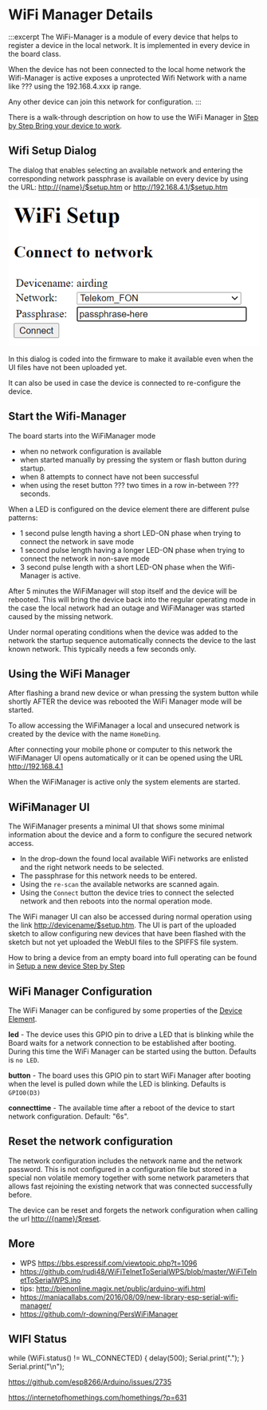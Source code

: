# WiFi Manager Details

:::excerpt
The WiFi-Manager is a module of every device that helps to register a device in the local network. It is implemented in every device in the board class.

When the device has not been connected to the local home network the Wifi-Manager is active exposes a unprotected Wifi Network with a name like ??? using the 192.168.4.xxx ip range.

Any other device can join this network for configuration.
:::

There is a walk-through description on how to use the WiFi Manager in [Step by Step Bring your device to work](/stepsnewdevice.md). 


## Wifi Setup Dialog

The dialog that enables selecting an available network and entering the corresponding network passphrase
is available on every device by using the URL: <http://{name}/$setup.htm> or <http://192.168.4.1/$setup.htm>

![WiFiManager dialog](wifimanager.png)

In this dialog is coded into the firmware to make it available even when the UI files have not been uploaded yet.

It can also be used in case the device is connected to re-configure the device.

## Start the Wifi-Manager

The board starts into the WiFiManager mode
* when no network configuration is available
* when started manually by pressing the system or flash button during startup.
* when 8 attempts to connect have not been successful
* when using the reset button ??? two times in a row in-between ??? seconds.

When a LED is configured on the device element there are different pulse patterns:
* 1 second pulse length having a short LED-ON phase when trying to connect the network in save mode 
* 1 second pulse length having a longer LED-ON phase when trying to connect the network in non-save mode
* 3 second pulse length with a short LED-ON phase when the Wifi-Manager is active. 


After 5 minutes the WiFiManager will stop itself and the device will be rebooted. This will bring the device back into the regular operating mode in the case the local network had an outage and WiFiManager was started caused by the missing network.

Under normal operating conditions when the device was added to the network the startup sequence automatically connects the device to the last known network. This typically needs a few seconds only.


## Using the WiFi Manager

After flashing a brand new device or whan pressing the system button while shortly AFTER the device was rebooted
the WiFi Manager mode will be started.

To allow accessing the WiFiManager a local and unsecured network is created by the device with the name `HomeDing`.

<!-- The last 4 digits are taken from the MAC address of the device to make the network unique when multiple devices open their private WiFiManager network. -->

After connecting your mobile phone or computer to this network the WiFiManager UI opens automatically or it can be opened using the URL <http://192.168.4.1>

When the WiFiManager is active only the system elements are started.

## WiFiManager UI

The WiFiManager presents a minimal UI that shows some minimal information about the device and a form to configure the secured network access.

* In the drop-down the found local available WiFi networks are enlisted and the right network needs to be selected.
* The passphrase for this network needs to be entered.
* Using the `re-scan` the available networks are scanned again.
* Using the `Connect` button the device tries to connect the selected network and then reboots into the normal operation mode.

The WiFi manager UI can also be accessed during normal operation using the link <http://devicename/$setup.htm>. The UI is part of the uploaded sketch to allow configuring new devices that have been flashed with the sketch but not yet uploaded the WebUI files to the SPIFFS file system.

How to bring a device from an empty board into full operating can be found in [Setup a new device Step by Step](stepsnewdevice.md)


## WiFi Manager Configuration

The WiFi Manager can be configured by some properties of the [Device Element](elements/device.md).

**led** - The device uses this GPIO pin to drive a LED that is blinking while the Board waits for a network connection to be established after booting. During this time the WiFi Manager can be started using the button.
Defaults is `no LED`.

**button** - The board uses this GPIO pin to start WiFi Manager after booting when the level is pulled down while the LED is blinking.
Defaults is `GPIO0(D3)`

**connecttime** - The available time after a reboot of the device to start network configuration. Default: "6s".


## Reset the network configuration

The network configuration includes the network name and the network password. This is not configured in a configuration file but stored in a special non volatile memory together with some network parameters that allows fast rejoining the existing network that was connected successfully before.

The device can be reset and forgets the network configuration when calling the url <http://{name}/$reset>.


<!-- ## WPS
NOT IMPLEMENTED YET

```CPP
bool ESPSerialWiFiManager::_connect_wps(){
  _disconnect();
  OFL("Push the WPS button on your access point now.");
  String opt = _prompt("Press Enter when complete (q to abort)");
  if(CHAROPT(opt[0], 'q')) return false;
  OFL("Attempting WPS connection. May take some time...");
  if (WiFi.beginWPSConfig()){
    String ssid = WiFi.SSID();
    if(ssid.length() > 0){
        OL("\nSuccess! Connected to network " + ssid);
        NL();
        _disp_network_details();
        NL();
        _save_config(ssid, WiFi.psk(), true);
        return true;
    }
    else{
        return false;
    }
  }
}
```
-->

## More

<!--
* <https://esp-forum.de/index.php/forum/codebesprechung/35-wifi-mode-fuer-ap-und-sta-richtig-anwenden>
* <https://www.hackster.io/kosme/esp8266-sniffer-9e4770?utm_campaign=new_projects&utm_content=0&utm_medium=email&utm_source=hackster&utm_term=project_name>
-->

* WPS <https://bbs.espressif.com/viewtopic.php?t=1096>
* <https://github.com/rudi48/WiFiTelnetToSerialWPS/blob/master/WiFiTelnetToSerialWPS.ino>
* tips: <http://bienonline.magix.net/public/arduino-wifi.html>
* <https://maniacallabs.com/2016/08/09/new-library-esp-serial-wifi-manager/>
* <https://github.com/r-downing/PersWiFiManager>





## WIFI Status

  while (WiFi.status() != WL_CONNECTED) {
    delay(500);
    Serial.print(".");
  }
  Serial.print("\n");

<https://github.com/esp8266/Arduino/issues/2735>

<https://internetofhomethings.com/homethings/?p=631>

